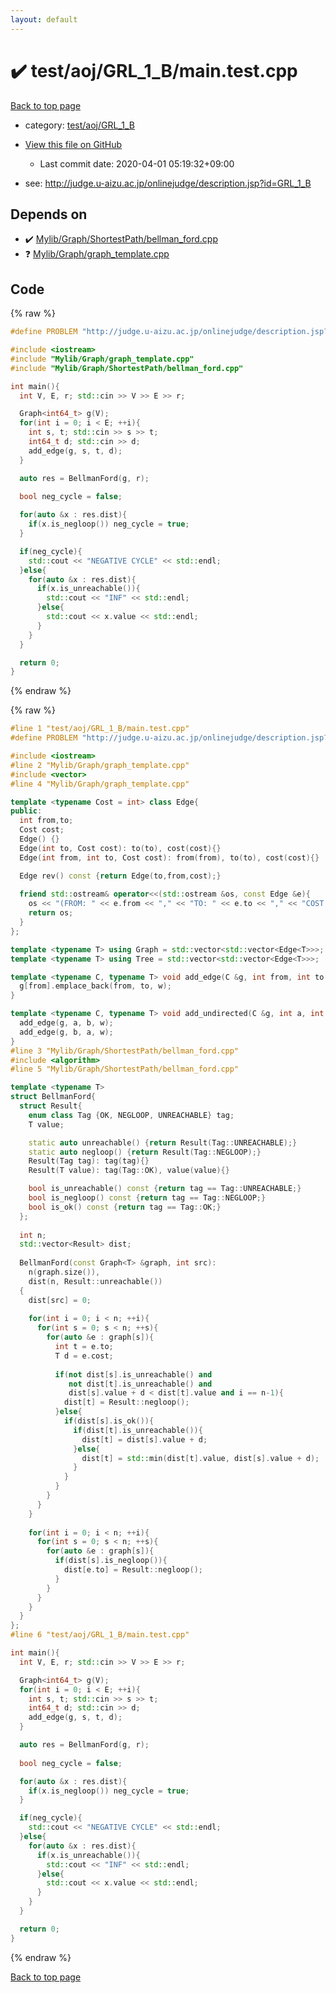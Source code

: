```yaml
---
layout: default
---
```


<!-- mathjax config similar to math.stackexchange -->
<script type="text/javascript" async
  src="https://cdnjs.cloudflare.com/ajax/libs/mathjax/2.7.5/MathJax.js?config=TeX-MML-AM_CHTML">
</script>
<script type="text/x-mathjax-config">
  MathJax.Hub.Config({
    TeX: { equationNumbers: { autoNumber: "AMS" }},
    tex2jax: {
      inlineMath: [ ['$','$'] ],
      processEscapes: true
    },
    "HTML-CSS": { matchFontHeight: false },
    displayAlign: "left",
    displayIndent: "2em"
  });
</script>

<script type="text/javascript" src="https://cdnjs.cloudflare.com/ajax/libs/jquery/3.4.1/jquery.min.js"></script>
<script src="https://cdn.jsdelivr.net/npm/jquery-balloon-js@1.1.2/jquery.balloon.min.js" integrity="sha256-ZEYs9VrgAeNuPvs15E39OsyOJaIkXEEt10fzxJ20+2I=" crossorigin="anonymous"></script>
<script type="text/javascript" src="../../../../assets/js/copy-button.js"></script>
<link rel="stylesheet" href="../../../../assets/css/copy-button.css" />


# :heavy_check_mark: test/aoj/GRL_1_B/main.test.cpp

<a href="../../../../index.html">Back to top page</a>

* category: <a href="../../../../index.html#f1313a8dcf51d21dc3fedcd116b5c80b">test/aoj/GRL_1_B</a>
* <a href="{{ site.github.repository_url }}/blob/master/test/aoj/GRL_1_B/main.test.cpp">View this file on GitHub</a>
    - Last commit date: 2020-04-01 05:19:32+09:00


* see: <a href="http://judge.u-aizu.ac.jp/onlinejudge/description.jsp?id=GRL_1_B">http://judge.u-aizu.ac.jp/onlinejudge/description.jsp?id=GRL_1_B</a>


## Depends on

* :heavy_check_mark: <a href="../../../../library/Mylib/Graph/ShortestPath/bellman_ford.cpp.html">Mylib/Graph/ShortestPath/bellman_ford.cpp</a>
* :question: <a href="../../../../library/Mylib/Graph/graph_template.cpp.html">Mylib/Graph/graph_template.cpp</a>


## Code

<a id="unbundled"></a>
{% raw %}
```cpp
#define PROBLEM "http://judge.u-aizu.ac.jp/onlinejudge/description.jsp?id=GRL_1_B"

#include <iostream>
#include "Mylib/Graph/graph_template.cpp"
#include "Mylib/Graph/ShortestPath/bellman_ford.cpp"

int main(){
  int V, E, r; std::cin >> V >> E >> r;

  Graph<int64_t> g(V);
  for(int i = 0; i < E; ++i){
    int s, t; std::cin >> s >> t;
    int64_t d; std::cin >> d;
    add_edge(g, s, t, d);
  }

  auto res = BellmanFord(g, r);
  
  bool neg_cycle = false;

  for(auto &x : res.dist){
    if(x.is_negloop()) neg_cycle = true;
  }

  if(neg_cycle){
    std::cout << "NEGATIVE CYCLE" << std::endl;
  }else{
    for(auto &x : res.dist){
      if(x.is_unreachable()){
        std::cout << "INF" << std::endl;
      }else{
        std::cout << x.value << std::endl;
      }
    }
  }

  return 0;
}

```
{% endraw %}

<a id="bundled"></a>
{% raw %}
```cpp
#line 1 "test/aoj/GRL_1_B/main.test.cpp"
#define PROBLEM "http://judge.u-aizu.ac.jp/onlinejudge/description.jsp?id=GRL_1_B"

#include <iostream>
#line 2 "Mylib/Graph/graph_template.cpp"
#include <vector>
#line 4 "Mylib/Graph/graph_template.cpp"

template <typename Cost = int> class Edge{
public:
  int from,to;
  Cost cost;
  Edge() {}
  Edge(int to, Cost cost): to(to), cost(cost){}
  Edge(int from, int to, Cost cost): from(from), to(to), cost(cost){}

  Edge rev() const {return Edge(to,from,cost);}
  
  friend std::ostream& operator<<(std::ostream &os, const Edge &e){
    os << "(FROM: " << e.from << "," << "TO: " << e.to << "," << "COST: " << e.cost << ")";
    return os;
  }
};

template <typename T> using Graph = std::vector<std::vector<Edge<T>>>;
template <typename T> using Tree = std::vector<std::vector<Edge<T>>>;

template <typename C, typename T> void add_edge(C &g, int from, int to, T w){
  g[from].emplace_back(from, to, w);
}

template <typename C, typename T> void add_undirected(C &g, int a, int b, T w){
  add_edge(g, a, b, w);
  add_edge(g, b, a, w);
}
#line 3 "Mylib/Graph/ShortestPath/bellman_ford.cpp"
#include <algorithm>
#line 5 "Mylib/Graph/ShortestPath/bellman_ford.cpp"

template <typename T>
struct BellmanFord{
  struct Result{
    enum class Tag {OK, NEGLOOP, UNREACHABLE} tag;
    T value;

    static auto unreachable() {return Result(Tag::UNREACHABLE);}
    static auto negloop() {return Result(Tag::NEGLOOP);}
    Result(Tag tag): tag(tag){}
    Result(T value): tag(Tag::OK), value(value){}

    bool is_unreachable() const {return tag == Tag::UNREACHABLE;}
    bool is_negloop() const {return tag == Tag::NEGLOOP;}
    bool is_ok() const {return tag == Tag::OK;}
  };
  
  int n;
  std::vector<Result> dist;
  
  BellmanFord(const Graph<T> &graph, int src):
    n(graph.size()),
    dist(n, Result::unreachable())
  {
    dist[src] = 0;
    
    for(int i = 0; i < n; ++i){
      for(int s = 0; s < n; ++s){
        for(auto &e : graph[s]){
          int t = e.to;
          T d = e.cost;
          
          if(not dist[s].is_unreachable() and
             not dist[t].is_unreachable() and
             dist[s].value + d < dist[t].value and i == n-1){
            dist[t] = Result::negloop();
          }else{
            if(dist[s].is_ok()){
              if(dist[t].is_unreachable()){
                dist[t] = dist[s].value + d;
              }else{
                dist[t] = std::min(dist[t].value, dist[s].value + d);
              }
            }
          }
        }
      }
    }
    
    for(int i = 0; i < n; ++i){
      for(int s = 0; s < n; ++s){
        for(auto &e : graph[s]){
          if(dist[s].is_negloop()){
            dist[e.to] = Result::negloop();
          }
        }
      }
    }
  }
};
#line 6 "test/aoj/GRL_1_B/main.test.cpp"

int main(){
  int V, E, r; std::cin >> V >> E >> r;

  Graph<int64_t> g(V);
  for(int i = 0; i < E; ++i){
    int s, t; std::cin >> s >> t;
    int64_t d; std::cin >> d;
    add_edge(g, s, t, d);
  }

  auto res = BellmanFord(g, r);
  
  bool neg_cycle = false;

  for(auto &x : res.dist){
    if(x.is_negloop()) neg_cycle = true;
  }

  if(neg_cycle){
    std::cout << "NEGATIVE CYCLE" << std::endl;
  }else{
    for(auto &x : res.dist){
      if(x.is_unreachable()){
        std::cout << "INF" << std::endl;
      }else{
        std::cout << x.value << std::endl;
      }
    }
  }

  return 0;
}

```
{% endraw %}

<a href="../../../../index.html">Back to top page</a>

